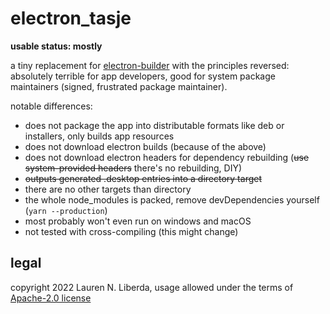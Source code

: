 # electron_tasje

**usable status: mostly**

a tiny replacement for [electron-builder](https://www.electron.build/) with the principles reversed: absolutely terrible for app developers, good for system package maintainers (signed, frustrated package maintainer).

notable differences:
- does not package the app into distributable formats like deb or installers, only builds app resources
- does not download electron builds (because of the above)
- does not download electron headers for dependency rebuilding (~~use system-provided headers~~ there's no rebuilding, DIY)
- ~~outputs generated .desktop entries into a directory target~~
- there are no other targets than directory
- the whole node_modules is packed, remove devDependencies yourself (`yarn --production`)
- most probably won't even run on windows and macOS
- not tested with cross-compiling (this might change)

## legal

copyright 2022 Lauren N. Liberda, usage allowed under the terms of [Apache-2.0 license](LICENSE)
